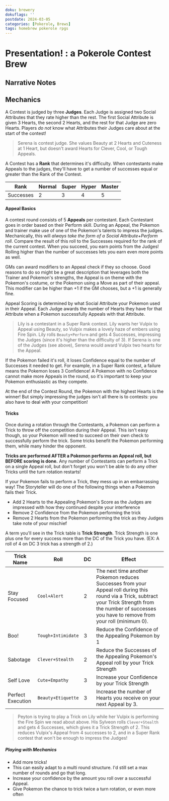 ```yaml
---
doku: brewery
dokuflags: ''
postdate: 2024-03-05
categories: [Pokerole, Brews]
tags: homebrew pokerole rpgs
---
```



# Presentation! : a Pokerole Contest Brew

## Narrative Notes



## Mechanics

A Contest is judged by three **Judges**. Each Judge is assigned two Social Attributes that they rate higher than the rest. The first Social Attribute is given 3 Hearts, the second 2 Hearts, and the rest for that Judge are zero Hearts. Players *do not* know what Attributes their Judges care about at the start of the contest! 

> Serena is contest judge. She values Beauty at 2 Hearts and Cuteness at 1 Heart, but doesn't award Hearts for Clever, Cool, or Tough Appeals. 

A Contest has a **Rank** that determines it's difficulty. When contestants make Appeals to the judges, they'll have to get a number of successes equal or greater than the Rank of the Contest. 

| Rank      | Normal | Super | Hyper | Master |
| --------- | ------ | ----- | ----- | ------ |
| Successes | 2      | 3     | 4     | 5      |

#### Appeal Basics

A contest round consists of 5 **Appeals** per contestant. Each Contestant goes in order based on their Perform skill. During an Appeal, the Pokemon and trainer make use of one of the Pokemon's talents to impress the judges. Mechanically, this will *always take the form of a Social Attribute+Perform roll*. Compare the result of this roll to the Successes required for the rank of the current contest. When you succeed, you earn points from the Judges! Rolling higher than the number of successes lets you earn even more points as well. 

GMs can award modifiers to an Appeal check if they so choose. Good reasons to do so might be a great description that leverages both the Trainer and Pokemon's strengths, the Appeal is on theme with the Pokemon's costume, or the Pokemon using a Move as part of their appeal. This modifier can be higher than +1 if the GM chooses, but a +1 is generally fine.

Appeal Scoring is determined by what Social Attribute your Pokemon used in their Appeal. Each Judge awards the number of Hearts they have for that Attribute when a Pokemon successfully Appeals with that Attribute.  

> Lily is a contestant in a Super Rank contest. Lily wants her Vulpix to Appeal using Beauty, so Vulpix makes a lovely haze of embers using Fire Spin. Lily rolls `Beauty+Perform` and gets 4 Successes, impressing the Judges (since it's higher than the difficulty of 3). If Serena is one of the Judges (see above), Serena would award Vulpix two hearts for the Appeal.

If the Pokemon failed it's roll, it loses Confidence equal to the number of Successes it needed to get. For example, in a Super Rank contest, a failure means the Pokemon loses 3 Confidence! A Pokemon with no Confidence cannot make more Appeals in the round, so it's important to keep your Pokemon enthusiastic as they compete.

At the end of the Contest Round, the Pokemon with the highest Hearts is the winner! But simply impressing the judges isn't all there is to contests: you also have to deal with your competition!

#### Tricks 

Once during a rotation through the Contestants, a Pokemon can perform a Trick to throw off the competition during their Appeal. This isn't easy though, so your Pokemon will need to succeed on their own check to successfully perform the trick. Some tricks benefit the Pokemon performing them, while many hinder the opponent. 

**Tricks are performed AFTER a Pokemon performs an Appeal roll, but BEFORE scoring is done.** Any number of Contestants can perform a Trick on a single Appeal roll, but don't forget you won't be able to do any other Tricks until the turn rotation restarts!

If your Pokemon fails to perform a Trick, they mess up in an embarrassing way! The Storyteller will do one of the following things when a Pokemon fails their Trick.

- Add 2 Hearts to the Appealing Pokemon's Score as the Judges are impressed with how they continued despite your interference
- Remove 2 Confidence from the Pokemon performing the trick
- Remove 2 Hearts from the Pokemon performing the trick as they Judges take note of your mischief

A term you'll see in the Trick table is **Trick Strength**. Trick Strength is one plus one for every success more than the DC of the Trick you have. (EX: A roll of 4 on DC 3 trick has a strength of 2.) 

| Trick Name        | Roll               | DC  | Effect                                                                                                                                                                                                        |
| ----------------- | ------------------ | --- | ------------------------------------------------------------------------------------------------------------------------------------------------------------------------------------------------------------- |
| Stay Focused      | `Cool+Alert`       | 2   | The next time another Pokemon reduces Successes from your Appeal roll during this round via a Trick, subtract your Trick Strength from the number of successes you have to remove from your roll (minimum 0). |
| Boo!              | `Tough+Intimidate` | 3   | Reduce the Confidence of the Appealing Pokemon by 1                                                                                                                                                           |
| Sabotage          | `Clever+Stealth`   | 2   | Reduce the Successes of the Appealing Pokemon's Appeal roll by your Trick Strength                                                                                                                            |
| Self Love         | `Cute+Empathy`     | 3   | Increase your Confidence by your Trick Strength                                                                                                                                                               |
| Perfect Execution | `Beauty+Etiquette` | 3   | Increase the number of Hearts you receive on your next Appeal by 3.                                                                                                                                           |
> Peyton is trying to play a Trick on Lily while her Vulpix is performing the Fire Spin we read about above. His Sylveon rolls `Clever+Stealth` and gets 4 Successes, which gives it a Trick Strength of 2. This reduces Vulpix's Appeal from 4 successes to 2, and in a Super Rank contest that won't be enough to impress the Judges!

##### Playing with Mechanics

- Add more tricks! 
- This can easily adapt to a multi round structure. I'd still set a max number of rounds and go that long. 
- Increase your confidence by the amount you roll over a successful Appeal. 
- Give Pokemon the chance to trick twice a turn rotation, or even more often 